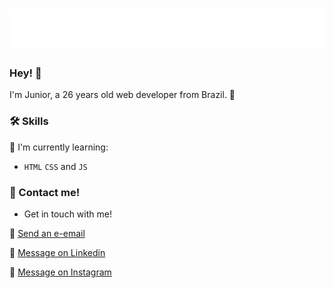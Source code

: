<h1 align="center">
  <img src="https://raw.githubusercontent.com/1juniorbarros/1juniorbarros/998fb11e2010129a4aed8c45ae95dbac08600639/junior.svg" alt="Junior Barros"/>
</h1>

### Hey! 👋

I'm Junior, a 26 years old web developer from Brazil. 🚀

### 🛠 Skills

📃 I'm currently learning: 

- `HTML` `CSS` and `JS`

### 💬 Contact me!

- Get in touch with me!

📩 [Send an e-email](mailto:dev.juniorbarros@gmail.com) 

💬 [Message on Linkedin](https://linkedin.com/in/1juniorbarros) 

💬 [Message on Instagram](https://instagram.com/1juniorbarros) 

